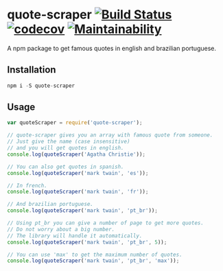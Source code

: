 # quote-scraper [![Build Status](https://travis-ci.org/edgarpf/quote-scraper.svg?branch=master)](https://travis-ci.org/edgarpf/quote-scraper) [![codecov](https://codecov.io/gh/edgarpf/quote-scraper/branch/master/graph/badge.svg)](https://codecov.io/gh/edgarpf/quote-scraper) [![Maintainability](https://api.codeclimate.com/v1/badges/bae84ef93f2e4f7eeb11/maintainability)](https://codeclimate.com/github/edgarpf/quote-scraper/maintainability)
A npm package to get famous quotes in english and brazilian portuguese.  

## Installation
```js
npm i -S quote-scraper
```

## Usage
```js
var quoteScraper = require('quote-scraper');

// quote-scraper gives you an array with famous quote from someone. 
// Just give the name (case insensitive) 
// and you will get quotes in english.
console.log(quoteScraper('Agatha Christie')); 

// You can also get quotes in spanish.
console.log(quoteScraper('mark twain', 'es')); 

// In french.
console.log(quoteScraper('mark twain', 'fr')); 

// And brazilian portuguese.
console.log(quoteScraper('mark twain', 'pt_br')); 

// Using pt_br you can give a number of page to get more quotes. 
// Do not worry about a big number. 
// The library will handle it automatically.
console.log(quoteScraper('mark twain', 'pt_br', 5)); 

// You can use 'max' to get the maximum number of quotes.
console.log(quoteScraper('mark twain', 'pt_br', 'max')); 

```
